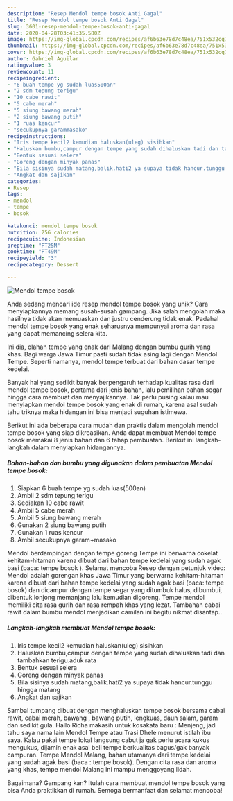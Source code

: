 ```yaml
---
description: "Resep Mendol tempe bosok Anti Gagal"
title: "Resep Mendol tempe bosok Anti Gagal"
slug: 3601-resep-mendol-tempe-bosok-anti-gagal
date: 2020-04-28T03:41:35.580Z
image: https://img-global.cpcdn.com/recipes/af6b63e78d7c48ea/751x532cq70/mendol-tempe-bosok-foto-resep-utama.jpg
thumbnail: https://img-global.cpcdn.com/recipes/af6b63e78d7c48ea/751x532cq70/mendol-tempe-bosok-foto-resep-utama.jpg
cover: https://img-global.cpcdn.com/recipes/af6b63e78d7c48ea/751x532cq70/mendol-tempe-bosok-foto-resep-utama.jpg
author: Gabriel Aguilar
ratingvalue: 3
reviewcount: 11
recipeingredient:
- "6 buah tempe yg sudah luas500an"
- "2 sdm tepung terigu"
- "10 cabe rawit"
- "5 cabe merah"
- "5 siung bawang merah"
- "2 siung bawang putih"
- "1 ruas kencur"
- "secukupnya garammasako"
recipeinstructions:
- "Iris tempe kecil2 kemudian haluskan(uleg) sisihkan"
- "Haluskan bumbu,campur dengan tempe yang sudah dihaluskan tadi dan tambahkan terigu.aduk rata"
- "Bentuk sesuai selera"
- "Goreng dengan minyak panas"
- "Bila sisinya sudah matang,balik.hati2 ya supaya tidak hancur.tunggu hingga matang"
- "Angkat dan sajikan"
categories:
- Resep
tags:
- mendol
- tempe
- bosok

katakunci: mendol tempe bosok 
nutrition: 256 calories
recipecuisine: Indonesian
preptime: "PT25M"
cooktime: "PT49M"
recipeyield: "3"
recipecategory: Dessert

---
```



![Mendol tempe bosok](https://img-global.cpcdn.com/recipes/af6b63e78d7c48ea/751x532cq70/mendol-tempe-bosok-foto-resep-utama.jpg)

Anda sedang mencari ide resep mendol tempe bosok yang unik? Cara menyiapkannya memang susah-susah gampang. Jika salah mengolah maka hasilnya tidak akan memuaskan dan justru cenderung tidak enak. Padahal mendol tempe bosok yang enak seharusnya mempunyai aroma dan rasa yang dapat memancing selera kita.

Ini dia, olahan tempe yang enak dari Malang dengan bumbu gurih yang khas. Bagi warga Jawa Timur pasti sudah tidak asing lagi dengan Mendol Tempe. Seperti namanya, mendol tempe terbuat dari bahan dasar tempe kedelai.

Banyak hal yang sedikit banyak berpengaruh terhadap kualitas rasa dari mendol tempe bosok, pertama dari jenis bahan, lalu pemilihan bahan segar hingga cara membuat dan menyajikannya. Tak perlu pusing kalau mau menyiapkan mendol tempe bosok yang enak di rumah, karena asal sudah tahu triknya maka hidangan ini bisa menjadi suguhan istimewa.


Berikut ini ada beberapa cara mudah dan praktis dalam mengolah mendol tempe bosok yang siap dikreasikan. Anda dapat membuat Mendol tempe bosok memakai 8 jenis bahan dan 6 tahap pembuatan. Berikut ini langkah-langkah dalam menyiapkan hidangannya.

<!--inarticleads1-->

##### Bahan-bahan dan bumbu yang digunakan dalam pembuatan Mendol tempe bosok:

1. Siapkan 6 buah tempe yg sudah luas(500an)
1. Ambil 2 sdm tepung terigu
1. Sediakan 10 cabe rawit
1. Ambil 5 cabe merah
1. Ambil 5 siung bawang merah
1. Gunakan 2 siung bawang putih
1. Gunakan 1 ruas kencur
1. Ambil secukupnya garam+masako


Mendol berdampingan dengan tempe goreng Tempe ini berwarna cokelat kehitam-hitaman karena dibuat dari bahan tempe kedelai yang sudah agak basi (baca: tempe bosok ). Selamat mencoba Resep dengan petunjuk video: Mendol adalah gorengan khas Jawa Timur yang berwarna kehitam-hitaman karena dibuat dari bahan tempe kedelai yang sudah agak basi (baca: tempe bosok) dan dicampur dengan tempe segar yang ditumbuk halus, dibumbui, dibentuk lonjong memanjang lalu kemudian digoreng. Tempe mendol memiliki cita rasa gurih dan rasa rempah khas yang lezat. Tambahan cabai rawit dalam bumbu mendol menjadikan camilan ini begitu nikmat disantap.. 

<!--inarticleads2-->

##### Langkah-langkah membuat Mendol tempe bosok:

1. Iris tempe kecil2 kemudian haluskan(uleg) sisihkan
1. Haluskan bumbu,campur dengan tempe yang sudah dihaluskan tadi dan tambahkan terigu.aduk rata
1. Bentuk sesuai selera
1. Goreng dengan minyak panas
1. Bila sisinya sudah matang,balik.hati2 ya supaya tidak hancur.tunggu hingga matang
1. Angkat dan sajikan


Sambal tumpang dibuat dengan menghaluskan tempe bosok bersama cabai rawit, cabai merah, bawang , bawang putih, lengkuas, daun salam, garam dan sedikit gula. Hallo Richa makasih untuk kosakata baru : Menjeng, jadi tahu saya nama lain Mendol Tempe atau Trasi Dhele menurut istilah ibu saya. Kalau pakai tempe lokal langsung cabut ja gak perlu acara kukus mengukus, dijamin enak asal beli tempe berkualitas bagus/gak banyak campuran. Tempe Mendol Malang, bahan utamanya dari tempe kedelai yang sudah agak basi (baca : tempe bosok). Dengan cita rasa dan aroma yang khas, tempe mendol Malang ini mampu menggoyang lidah. 

Bagaimana? Gampang kan? Itulah cara membuat mendol tempe bosok yang bisa Anda praktikkan di rumah. Semoga bermanfaat dan selamat mencoba!
